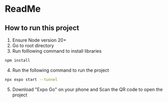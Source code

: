 # ReadMe

## How to run this project
1. Ensure Node version 20+
2. Go to root directory
3. Run folllowing command to install libraries
```bash
npm install
```
4. Run the following command to run the project
```bash
npx expo start --tunnel
```
5. Download "Expo Go" on your phone and Scan the QR code to open the project
